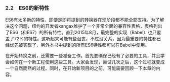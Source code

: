 ### 2.2　ES6的新特性

ES6有太多新的特性，即便是即将提到的转换器在现阶段都不能全部支持。为了解决这个问题，纽约的开发者kangax维护了一个非常全面的兼容性表格，表格列出了ES6（和ES7）的所有特性。直到2015年8月，最完整的实现（Babel）也只覆盖了72%的特性。这听起来可能有些沮丧，不过没关系，因为最重要的特性都已经优先被实现了，另外本书中提到的所有ES6特性都可以在Babel中使用。

在开始转换之前，还需要一些准备工作。首先要确保已经有了必要的工具，并且学会如何在一个新工程使用这些工具。大家会发现，尝试几次之后，这个过程就变成一个自然而然的过程。同时，在开始新项目的之前，可能需要回顾一下本章的内容。

